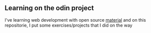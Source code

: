 ## Learning on the odin project

I've learning web development with open source [material](https://github.com/TheOdinProject/curriculum) and on this repositorie, I put some exercises/projects that I did on the way

